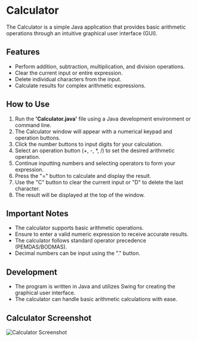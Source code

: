 # Calculator
The Calculator is a simple Java application that provides basic arithmetic operations through an intuitive graphical user interface (GUI).

## Features
* Perform addition, subtraction, multiplication, and division operations.
* Clear the current input or entire expression.
* Delete individual characters from the input.
* Calculate results for complex arithmetic expressions.

## How to Use
1. Run the **'Calculator.java'** file using a Java development environment or command line.
1. The Calculator window will appear with a numerical keypad and operation buttons.
1. Click the number buttons to input digits for your calculation.
1. Select an operation button (+, -, *, /) to set the desired arithmetic operation.
1. Continue inputting numbers and selecting operators to form your expression.
1. Press the "=" button to calculate and display the result.
1. Use the "C" button to clear the current input or "D" to delete the last character.
1. The result will be displayed at the top of the window.

## Important Notes
* The calculator supports basic arithmetic operations.
* Ensure to enter a valid numeric expression to receive accurate results.
* The calculator follows standard operator precedence (PEMDAS/BODMAS).
* Decimal numbers can be input using the "." button.

## Development
* The program is written in Java and utilizes Swing for creating the graphical user interface.
* The calculator can handle basic arithmetic calculations with ease.

## Calculator Screenshot
![Calculator Screenshot](https://github.com/Umar-Ashraf09/INTERNSAVY-Internship-Task-5-Calculator/assets/92431008/2355cd4e-b78b-44ef-9677-be9e819f106b)
